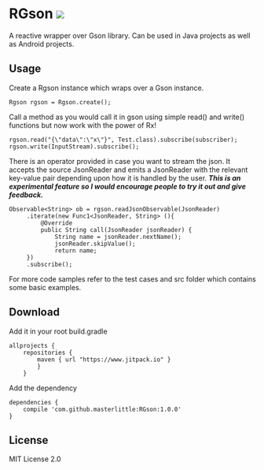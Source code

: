 # RGson [![](https://www.jitpack.io/v/masterlittle/RGson.svg)](https://www.jitpack.io/#masterlittle/RGson)
A reactive wrapper over Gson library. Can be used in Java projects as well as Android projects.

## Usage

Create a Rgson instance which wraps over a Gson instance.
```
Rgson rgson = Rgson.create();
```
Call a method as you would call it in gson using simple read() and write() functions but now work with the power of Rx!
```
rgson.read("{\"data\":\"x\"}", Test.class).subscribe(subscriber);
rgson.write(InputStream).subscribe();
```

There is an operator provided in case you want to stream the json. It accepts the source JsonReader and emits a JsonReader with the relevant key-value pair depending upon how it is handled by the user.
_**This is an experimental feature so I would encourage people to try it out and give feedback.**_
```
Observable<String> ob = rgson.readJsonObservable(JsonReader)
     .iterate(new Func1<JsonReader, String> (){
         @Override
         public String call(JsonReader jsonReader) {
             String name = jsonReader.nextName();
             jsonReader.skipValue();
             return name;
     })
     .subscribe();
```

For more code samples refer to the test cases and src folder which contains some basic examples.

## Download
Add it in your root build.gradle
```
allprojects {
    repositories {
        maven { url "https://www.jitpack.io" }
        }
    }
```
Add the dependency
```
dependencies {
    compile 'com.github.masterlittle:RGson:1.0.0'
}
```

## License
MIT License 2.0




